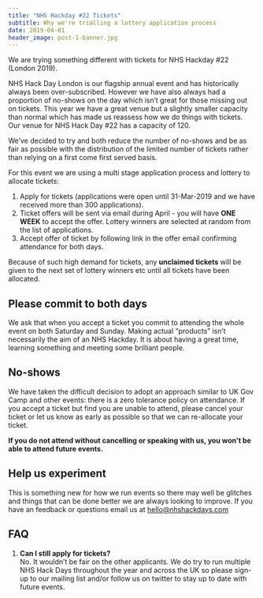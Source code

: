 ```yaml
---
title: "NHS Hackday #22 Tickets"
subtitle: Why we're trialling a lottery application process
date: 2019-04-01
header_image: post-1-banner.jpg
---
```


We are trying something different with tickets for NHS Hackday #22 (London 2019).

NHS Hack Day London is our flagship annual event and has historically always been over-subscribed. However we have also always had a proportion of no-shows on the day which isn’t great for those missing out on tickets. This year we have a great venue but a slightly smaller capacity than normal which has made us reassess how we do things with tickets. Our venue for NHS Hack Day #22 has a capacity of 120.

We’ve decided to try and both reduce the number of no-shows and be as fair as possible with the distribution of the limited number of tickets rather than relying on a first come first served basis.

For this event we are using a multi stage application process and lottery to allocate tickets:
1. Apply for tickets (applications were open until 31-Mar-2019 and we have received more than 300 applications).
2. Ticket offers will be sent via email during April - you will have **ONE WEEK** to accept the offer. Lottery winners are selected at random from the list of applications. 
3. Accept offer of ticket by following link in the offer email confirming attendance for both days.

Because of such high demand for tickets, any **unclaimed tickets** will be given to the next set of lottery winners etc until all tickets have been allocated. 

## Please commit to both days
We ask that when you accept a ticket you commit to attending the whole event on both Saturday and Sunday. Making actual “products” isn’t necessarily the aim of an NHS Hackday. It is about having a great time, learning something and meeting some brilliant people.

## No-shows
We have taken the difficult decision to adopt an approach similar to UK Gov Camp and other events: there is a zero tolerance policy on attendance. If you accept a ticket but find you are unable to attend, please cancel your ticket or let us know as early as possible so that we can re-allocate your ticket.

**If you do not attend without cancelling or speaking with us, you won't be able to attend future events.**

## Help us experiment
This is something new for how we run events so there may well be glitches and things that can be done better we are always looking to improve. If you have an feedback or questions email us at <hello@nhshackdays.com>

## FAQ

1. **Can I still apply for tickets?**  
No. It wouldn’t be fair on the other applicants. We do try to run multiple NHS Hack Days throughout the year and across the UK so please sign-up to our mailing list and/or follow us on twitter to stay up to date with future events.
